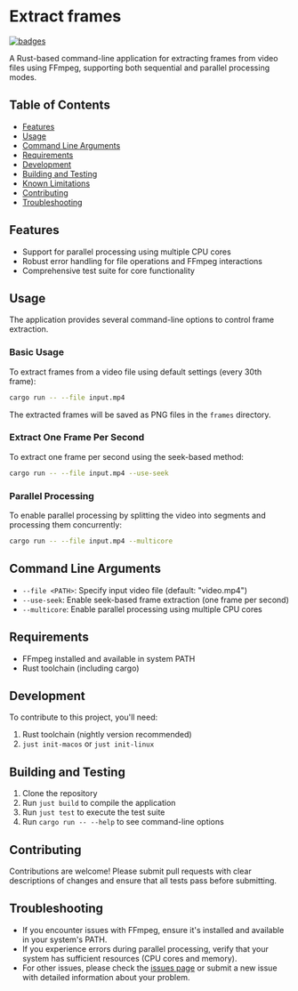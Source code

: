 # Extract frames

[![badges](https://img.shields.io/badge/open-all_badges-green)](./BADGES.md)

A Rust-based command-line application for extracting frames from video files
using FFmpeg, supporting both sequential and parallel processing modes.

## Table of Contents

* [Features](#features)
* [Usage](#usage)
* [Command Line Arguments](#command-line-arguments)
* [Requirements](#requirements)
* [Development](#development)
* [Building and Testing](#building-and-testing)
* [Known Limitations](#known-limitations)
* [Contributing](#contributing)
* [Troubleshooting](#troubleshooting)

## Features

* Support for parallel processing using multiple CPU cores
* Robust error handling for file operations and FFmpeg interactions
* Comprehensive test suite for core functionality

## Usage

The application provides several command-line options to control frame
extraction.

### Basic Usage

To extract frames from a video file using default settings (every 30th frame):

```bash
cargo run -- --file input.mp4
```

The extracted frames will be saved as PNG files in the `frames` directory.

### Extract One Frame Per Second

To extract one frame per second using the seek-based method:

```bash
cargo run -- --file input.mp4 --use-seek
```

### Parallel Processing

To enable parallel processing by splitting the video into segments and
processing them concurrently:

```bash
cargo run -- --file input.mp4 --multicore
```

## Command Line Arguments

* `--file <PATH>`: Specify input video file (default: "video.mp4")
* `--use-seek`: Enable seek-based frame extraction (one frame per second)
* `--multicore`: Enable parallel processing using multiple CPU cores

## Requirements

* FFmpeg installed and available in system PATH
* Rust toolchain (including cargo)

## Development

To contribute to this project, you'll need:

1. Rust toolchain (nightly version recommended)
2. `just init-macos` or `just init-linux`

## Building and Testing

1. Clone the repository
2. Run `just build` to compile the application
3. Run `just test` to execute the test suite
4. Run `cargo run -- --help` to see command-line options

## Contributing

Contributions are welcome! Please submit pull requests with clear descriptions
of changes and ensure that all tests pass before submitting.

## Troubleshooting

* If you encounter issues with FFmpeg, ensure it's installed and available in
  your system's PATH.
* If you experience errors during parallel processing, verify that your system
  has sufficient resources (CPU cores and memory).
* For other issues, please check the [issues
  page](https://github.com/RustedBytes/extract-frames/issues) or submit a new
  issue with detailed information about your problem.
